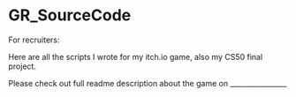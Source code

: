 # GR_SourceCode
For recruiters:

Here are all the scripts I wrote for my itch.io game, also my CS50 final project.

Please check out full readme description about the game on ________________ 

